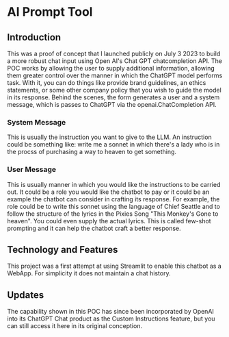 # AI Prompt Tool  

## Introduction  
This was a proof of concept that I launched publicly on July 3 2023 to build a more robust chat input using Open AI's Chat GPT chatcompletion API. The POC works by allowing the user to supply additional information, allowing them greater control over the manner in which the ChatGPT model performs task. With it, you can do things like provide brand guidelines, an ethics statements, or some other company policy that you wish to guide the model in its response.  Behind the scenes, the form generates a user and a system message, which is passes to ChatGPT via the openai.ChatCompletion API.

### System Message  
This is usually the instruction you want to give to the LLM. An instruction could be something like: write me a sonnet in which there's a lady who is in the procss of purchasing a way to heaven to get something. 

### User Message  
This is usually manner in which you would like the instructions to be carried out. It could be a role you would like the chatbot to pay or it could be an example the chatbot can consider in crafting its response. For example, the role could be to write this sonnet using the language of Chief Seattle and to follow the structure of the lyrics in the Pixies Song "This Monkey's Gone to heaven". You could even supply the actual lyrics. This is called few-shot prompting and it can help the chatbot craft a better response.

## Technology and Features  
This project was a first attempt at using Streamlit to enable this chatbot as a WebApp. For simplicity it does not maintain a chat history.

## Updates  
The capability shown in this POC has since been incorporated by OpenAI into its ChatGPT Chat product as the Custom Instructions feature, but you can still access it here in its original conception. 

